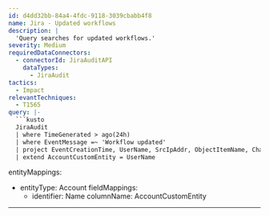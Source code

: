 ```yaml
---
id: d4dd32bb-84a4-4fdc-9118-3039cbabb4f8
name: Jira - Updated workflows
description: |
  'Query searches for updated workflows.'
severity: Medium
requiredDataConnectors:
  - connectorId: JiraAuditAPI
    dataTypes:
      - JiraAudit
tactics:
  - Impact
relevantTechniques:
  - T1565
query: |-
  ```kusto
  JiraAudit
  | where TimeGenerated > ago(24h)
  | where EventMessage =~ 'Workflow updated'
  | project EventCreationTime, UserName, SrcIpAddr, ObjectItemName, ChangedValues
  | extend AccountCustomEntity = UserName
  ```
entityMappings:
  - entityType: Account
    fieldMappings:
      - identifier: Name
        columnName: AccountCustomEntity
---
```


